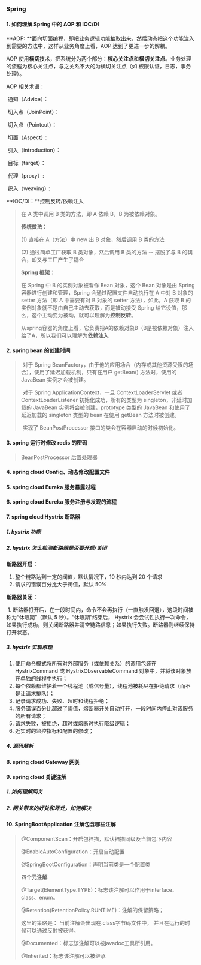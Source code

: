 ### Spring

#### 1. 如何理解 Spring 中的 AOP 和 IOC/DI

**AOP: **面向切面编程，即把业务逻辑功能抽取出来，然后动态把这个功能注入到需要的方法中，这样从业务角度上看，AOP 达到了更进一步的解耦。

AOP 使用**横切**技术，把系统分为两个部分：**核心关注点**和**横切关注点**。业务处理的流程为核心关注点，与之关系不大的为横切关注点（如 权限认证，日志，事务处理）。

AOP 相关术语：

​	通知（Advice）：

​	切入点（JoinPoint）：

​	切入点（Pointcut）：

​	切面（Aspect）：

​	引入（introduction）：

​	目标（target）：

​	代理（proxy）:

​	织入（weaving）：

**IOC/DI：**控制反转/依赖注入

> 在 A 类中调用 B 类的方法，即 A 依赖 B，B 为被依赖对象。
>
> **传统做法：**
>
> (1) 直接在 A（方法）中 new 出 B 对象，然后调用 B 类的方法
>
> (2) 通过简单工厂获取 B 类对象，然后调用 B 类的方法 -- 摆脱了与 B 的耦合，却又与工厂产生了耦合
>
> **Spring 框架：**
>
> 在 Spring 中 B 的实例对象被看作 Bean 对象，这个 Bean 对象是由 Spring 容器进行创建和管理，Spring 会通过配置文件自动执行在 A 中对 B 对象的 setter 方法（即 A 中需要有对 B 对象的 setter 方法），如此，A 获取 B 的实例对象就不是由自己主动去获取，而是被动接受 Spring 给它设值，那么，这个主动变为被动，就可以理解为**控制反转**。 
>
> 从spring容器的角度上看，它负责把A的依赖对象B（B是被依赖对象）注入给了A，所以我们可以理解为**依赖注入**

#### 2. spring bean 的创建时间

> ​	对于 Spring BeanFactory，由于他的应用场合（内存或其他资源受限的场合），使用了延迟加载机制，只有在用户 getBean() 方法时，使用的 JavaBean 实例才会被创建。
>
> ​	对于 Spring ApplicationContext，一旦 ContextLoaderServlet 或者 ContextLoaderListener 初始化成功，所有的类型为 singleton，非延时加载的 JavaBean 实例将会被创建，prototype 类型的 JavaBean 和使用了延迟加载的 singleton 类型的 bean 在使用 getBean 方法时被创建。
>
> ​	实现了 BeanPostProcessor 接口的类会在容器启动的时候初始化。  

#### 3. spring 运行时修改 redis 的密码

> BeanPostProcessor 后置处理器

#### 4. spring cloud Config、动态修改配置文件



#### 5. spring cloud Eureka 服务暴露过程



#### 6. spring cloud Eureka 服务注册与发现的流程



#### 7. spring cloud Hystrix 断路器

##### 1. hystrix 功能  



##### 2. hystrix 怎么检测断路器是否要开启/关闭 

**断路器开启：**

1. 整个链路达到一定的阀值，默认情况下，10 秒内达到 20 个请求
2. 请求的错误百分比大于阀值，默认 50%

**断路器关闭：**

​	1. 断路器打开后，在一段时间内，命令不会再执行（一直触发回退），这段时间被称为“休眠期”（默认 5 秒）。“休眠期”结束后， Hystrix 会尝试性执行一次命令，如果执行成功，则关闭断路器并清空链路信息；如果执行失败。断路器则继续保持打开状态。

##### 3. hystrix 实现原理

1. 使用命令模式将所有对外部服务（或依赖关系）的调用包装在 HystrixCommand 或 HystrixObservableCommand 对象中，并将该对象放在单独的线程中执行；
2. 每个依赖都维护着一个线程池（或信号量），线程池被耗尽在拒绝请求（而不是让请求排队）；
3. 记录请求成功、失败、超时和线程拒绝；
4. 服务错误百分比超过了阈值，熔断器开关自动打开，一段时间内停止对该服务的所有请求；
5. 请求失败，被拒绝，超时或熔断时执行降级逻辑；
6. 近实时的监控指标和配置的修改；

##### 4. 源码解析

#### 8. spring cloud Gateway 网关



#### 9. spring cloud 关键注解

##### 1. 如何理解网关

##### 2. 网关带来的好处和坏处，如何解决



#### 10. SpringBootApplication 注解包含哪些注解

> @ComponentScan：开启包扫描，默认扫描同级及当前包下内容
>
> @EnableAutoConfiguration：开启自动配置
>
> @SpringBootConfiguration：声明当前类是一个配置类
>
> **四个元注解**
>
> @Target(ElementType.TYPE)：标志该注解可以作用于interface、class、enum。
>
> @Retention(RetentionPolicy.RUNTIME)：注解的保留策略；
>
> 这里的策略是：
> 当前注解会出现在.class字节码文件中，
> 并且在运行的时候可以通过反射被获得。
>
> @Documented：标志该注解可以被javadoc工具所引用。
>
> @Inherited：标志该注解可以被继承



#### 